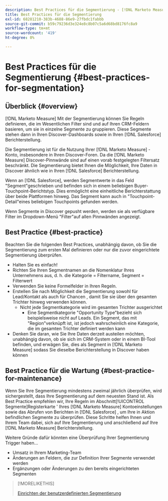 ```yaml
---
description: Best Practices für die Segmentierung - [!DNL Marketo Measure] - Produktdokumentation
title: Best Practices für die Segmentierung
exl-id: 68281210-383b-4688-86e9-27fbdc1fabbb
source-git-commit: b59c79236d3e324e8c8b07c5a6d68bd8176fc8a9
workflow-type: tm+mt
source-wordcount: '419'
ht-degree: 0%

---
```


# Best Practices für die Segmentierung {#best-practices-for-segmentation}

## Überblick {#overview}

[!DNL Marketo Measure] Mit der Segmentierung können Sie Regeln definieren, die im Wesentlichen Filter sind und auf Ihren CRM-Feldern basieren, um sie in einzelne Segmente zu gruppieren. Diese Segmente stehen dann in Ihren Discover-Dashboards sowie in Ihren [!DNL Salesforce] Berichterstellung.

Die Segmentierung ist für die Nutzung Ihrer [!DNL Marketo Measure] -Konto, insbesondere in Ihren Discover-Foren. Da die [!DNL Marketo Measure] Discover-Pinnwände sind auf einen vorab festgelegten Filtersatz beschränkt. Die Segmentierung bietet Ihnen die Möglichkeit, Ihre Daten in Discover ähnlich wie in Ihren [!DNL Salesforce] Berichterstellung.

Wenn an [!DNL Salesforce], werden Segmentwerte in das Feld &quot;Segment&quot;geschrieben und befinden sich in einem beliebigen Buyer-Touchpoint-Berichtstyp. Dies ermöglicht eine einheitliche Berichterstattung über beide Plattformen hinweg. Das Segment kann auch in &quot;Touchpoint-Detail&quot;eines beliebigen Touchpoints gefunden werden.

Wenn Segmente in Discover gepusht werden, werden sie als verfügbare Filter im Dropdown-Menü &quot;Filter&quot;auf allen Pinnwänden angezeigt.

## Best Practice {#best-practice}

Beachten Sie die folgenden Best Practices, unabhängig davon, ob Sie die Segmentierung zum ersten Mal definieren oder nur die zuvor eingerichtete Segmentierung überprüfen.

* Halten Sie es einfach!
* Richten Sie Ihren Segmentnamen an die Nomenklatur Ihres Unternehmens aus, d. h. die Kategorie = Filtername, Segment = Filterwert
* Verwenden Sie keine Formelfelder in Ihren Regeln.
* Erstellen Sie nach Möglichkeit die Segmentierung sowohl für Lead/Kontakt als auch für Chancen , damit Sie sie über den gesamten Trichter hinweg verwenden können.
   * Nicht jede Segmentkategorie wird im gesamten Trichter ausgerichtet
      * Eine Segmentkategorie &quot;Opportunity Type&quot;bezieht sich beispielsweise nicht auf Leads. Ein Segment, das mit &quot;Region&quot;verknüpft ist, ist jedoch wahrscheinlich eine Kategorie, die im gesamten Trichter definiert werden kann
* Denken Sie daran, wie Sie Ihre Daten derzeit austeilen möchten, unabhängig davon, ob sie sich im CRM-System oder in einem BI-Tool befinden, und erwägen Sie, dies als Segment in [!DNL Marketo Measure] sodass Sie dieselbe Berichterstellung in Discover haben können

## Best Practice für die Wartung {#best-practice-for-maintenance}

Wenn Sie Ihre Segmentierung mindestens zweimal jährlich überprüfen, wird sichergestellt, dass Ihre Segmentierung auf dem neuesten Stand ist. Als Best Practice empfehlen wir, Ihre Regeln im Abschnitt[!UICONTROL Segmente]Registerkarte &#39; Ihres [!DNL Marketo Measure] Kontoeinstellungen sowie das Abrufen von Berichten in [!DNL Salesforce] , um Ihre in Aktion befindlichen Segmente zu überprüfen. Diese Schritte helfen Ihnen und Ihrem Team dabei, sich auf Ihre Segmentierung und anschließend auf Ihre [!DNL Marketo Measure] Berichterstellung.

Weitere Gründe dafür könnten eine Überprüfung Ihrer Segmentierung Trigger haben...

* Umsatz in Ihrem Marketing-Team
* Änderungen an Feldern, die zur Definition Ihrer Segmente verwendet werden
* Ergänzungen oder Änderungen zu den bereits eingerichteten Segmenten

>[!MORELIKETHIS]
>
>[Einrichten der benutzerdefinierten Segmentierung](/help/advanced-marketo-measure-features/segmentation/custom-segmentation.md)
